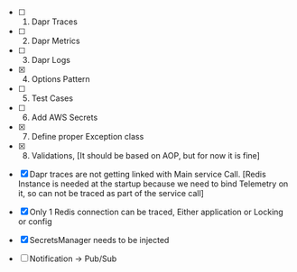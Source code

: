 - [ ]    1. Dapr Traces
- [ ]    2. Dapr Metrics
- [ ]    3. Dapr Logs
- [x]    4. Options Pattern
- [ ]    5. Test Cases
- [ ]    6. Add AWS Secrets
- [x]    7. Define proper Exception class
- [x]    8. Validations, [It should be based on AOP, but for now it is fine]


- [x] Dapr traces are not getting linked with Main service Call. [Redis Instance is needed at the startup because we need to bind Telemetry on it, so can not be traced as part of the service call]
 
- [x] Only 1 Redis connection can be traced, Either application or Locking or config


- [x] SecretsManager needs to be injected
  
- [ ] Notification -> Pub/Sub